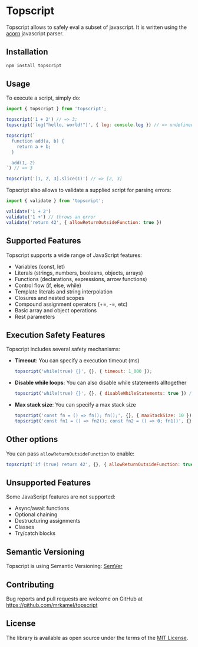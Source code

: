 # Topscript

Topscript allows to safely eval a subset of javascript. It is written using
the [acorn](https://github.com/acornjs/acorn) javascript parser.

## Installation

```sh
npm install topscript
```

## Usage

To execute a script, simply do:

```js
import { topscript } from 'topscript';

topscript('1 + 2') // => 3;
topscript('log("hello, world!")', { log: console.log }) // => undefined

topscript(`
  function add(a, b) {
    return a + b;
  }

  add(1, 2)
`) // => 3

topscript('[1, 2, 3].slice(1)') // => [2, 3]
```

Topscript also allows to validate a supplied script for parsing errors:

```js
import { validate } from 'topscript';

validate('1 + 2')
validate('1 +') // throws an error
validate('return 42', { allowReturnOutsideFunction: true })
```

## Supported Features

Topscript supports a wide range of JavaScript features:

- Variables (const, let)
- Literals (strings, numbers, booleans, objects, arrays)
- Functions (declarations, expressions, arrow functions)
- Control flow (if, else, while)
- Template literals and string interpolation
- Closures and nested scopes
- Compound assignment operators (+=, -=, etc)
- Basic array and object operations
- Rest parameters

## Execution Safety Features

Topscript includes several safety mechanisms:

- **Timeout**: You can specify a execution timeout (ms)
  ```js
  topscript('while(true) {}', {}, { timeout: 1_000 });
  ```

- **Disable while loops**: You can also disable while statements alltogether
  ```js
  topscript('while(true) {}', {}, { disableWhileStatements: true }) // throws
  ```

- **Max stack size**: You can specify a max stack size
  ```js
  topscript('const fn = () => fn(); fn();', {}, { maxStackSize: 10 }) // throws
  topscript('const fn1 = () => fn2(); const fn2 = () => 0; fn1()', {}, { maxStackSize: 1 }); // throws
  ```

## Other options

You can pass `allowReturnOutsideFunction` to enable:

```js
topscript('if (true) return 42', {}, { allowReturnOutsideFunction: true }) // => 42
```

## Unsupported Features

Some JavaScript features are not supported:

- Async/await functions
- Optional chaining
- Destructuring assignments
- Classes
- Try/catch blocks

## Semantic Versioning

Topscript is using Semantic Versioning: [SemVer](http://semver.org/)

## Contributing

Bug reports and pull requests are welcome on GitHub at
https://github.com/mrkamel/topscript

## License

The library is available as open source under the terms of the 
[MIT License](https://opensource.org/licenses/MIT).
